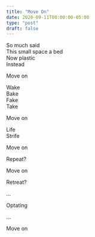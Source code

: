 ```yaml
---
title: "Move On"
date: 2020-09-11T00:00:00-05:00
type: "post"
draft: false
---
```


So much said<br>
This small space a bed<br>
Now plastic<br>
Instead

Move on

Wake<br>
Bake<br>
Fake<br>
Take<br>

Move on

Life<br>
Strife<br>

Move on

Repeat?

Move on

Retreat?

...

Optating

...

Move on
